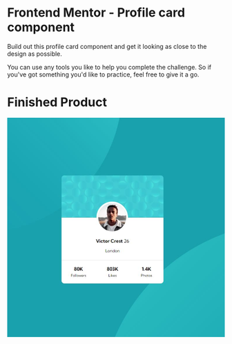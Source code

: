 # Frontend Mentor - Profile card component

Build out this profile card component and get it looking as close to the design as possible.

You can use any tools you like to help you complete the challenge. So if you've got something you'd like to practice, feel free to give it a go.

# Finished Product
![Design preview for the Profile Card](Final.JPG)
